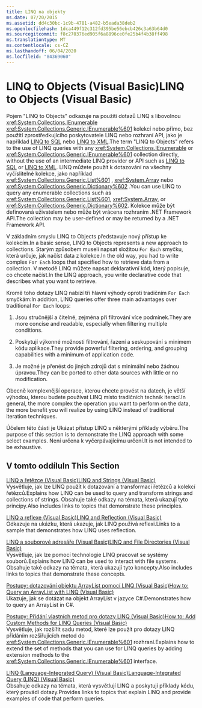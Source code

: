 ```yaml
---
title: LINQ na objekty
ms.date: 07/20/2015
ms.assetid: dd4c30bc-1c9b-4781-a482-b5eada38deb2
ms.openlocfilehash: 1dca449f12c312fd395be56ebcb426c3a63b64d0
ms.sourcegitcommit: f8c270376ed905f6a8896ce0fe25b4f4b38ff498
ms.translationtype: MT
ms.contentlocale: cs-CZ
ms.lasthandoff: 06/04/2020
ms.locfileid: "84369060"
---
```

# <a name="linq-to-objects-visual-basic"></a><span data-ttu-id="e2c87-102">LINQ to Objects (Visual Basic)</span><span class="sxs-lookup"><span data-stu-id="e2c87-102">LINQ to Objects (Visual Basic)</span></span>
<span data-ttu-id="e2c87-103">Pojem "LINQ to Objects" odkazuje na použití dotazů LINQ s libovolnou <xref:System.Collections.IEnumerable> <xref:System.Collections.Generic.IEnumerable%601> kolekcí nebo přímo, bez použití zprostředkujícího poskytovatele LINQ nebo rozhraní API, jako je například [LINQ to SQL](../../../../framework/data/adonet/sql/linq/index.md) nebo [LINQ to XML](linq-to-xml.md).</span><span class="sxs-lookup"><span data-stu-id="e2c87-103">The term "LINQ to Objects" refers to the use of LINQ queries with any <xref:System.Collections.IEnumerable> or <xref:System.Collections.Generic.IEnumerable%601> collection directly, without the use of an intermediate LINQ provider or API such as [LINQ to SQL](../../../../framework/data/adonet/sql/linq/index.md) or [LINQ to XML](linq-to-xml.md).</span></span> <span data-ttu-id="e2c87-104">LINQ můžete použít k dotazování na všechny vyčíslitelné kolekce, jako například <xref:System.Collections.Generic.List%601> , <xref:System.Array> nebo <xref:System.Collections.Generic.Dictionary%602> .</span><span class="sxs-lookup"><span data-stu-id="e2c87-104">You can use LINQ to query any enumerable collections such as <xref:System.Collections.Generic.List%601>, <xref:System.Array>, or <xref:System.Collections.Generic.Dictionary%602>.</span></span> <span data-ttu-id="e2c87-105">Kolekce může být definovaná uživatelem nebo může být vrácena rozhraním .NET Framework API.</span><span class="sxs-lookup"><span data-stu-id="e2c87-105">The collection may be user-defined or may be returned by a .NET Framework API.</span></span>  
  
 <span data-ttu-id="e2c87-106">V základním smyslu LINQ to Objects představuje nový přístup ke kolekcím.</span><span class="sxs-lookup"><span data-stu-id="e2c87-106">In a basic sense, LINQ to Objects represents a new approach to collections.</span></span> <span data-ttu-id="e2c87-107">Starým způsobem museli napsat složitou `For Each` smyčku, která určuje, jak načíst data z kolekce.</span><span class="sxs-lookup"><span data-stu-id="e2c87-107">In the old way, you had to write complex `For Each` loops that specified how to retrieve data from a collection.</span></span> <span data-ttu-id="e2c87-108">V metodě LINQ můžete napsat deklarativní kód, který popisuje, co chcete načíst.</span><span class="sxs-lookup"><span data-stu-id="e2c87-108">In the LINQ approach, you write declarative code that describes what you want to retrieve.</span></span>  
  
 <span data-ttu-id="e2c87-109">Kromě toho dotazy LINQ nabízí tři hlavní výhody oproti tradičním `For Each` smyčkám:</span><span class="sxs-lookup"><span data-stu-id="e2c87-109">In addition, LINQ queries offer three main advantages over traditional `For Each` loops:</span></span>  
  
1. <span data-ttu-id="e2c87-110">Jsou stručnější a čitelné, zejména při filtrování více podmínek.</span><span class="sxs-lookup"><span data-stu-id="e2c87-110">They are more concise and readable, especially when filtering multiple conditions.</span></span>  
  
2. <span data-ttu-id="e2c87-111">Poskytují výkonné možnosti filtrování, řazení a seskupování s minimem kódu aplikace.</span><span class="sxs-lookup"><span data-stu-id="e2c87-111">They provide powerful filtering, ordering, and grouping capabilities with a minimum of application code.</span></span>  
  
3. <span data-ttu-id="e2c87-112">Je možné je přenést do jiných zdrojů dat s minimální nebo žádnou úpravou.</span><span class="sxs-lookup"><span data-stu-id="e2c87-112">They can be ported to other data sources with little or no modification.</span></span>  
  
 <span data-ttu-id="e2c87-113">Obecně komplexnější operace, kterou chcete provést na datech, je větší výhodou, kterou budete používat LINQ místo tradičních technik iterací.</span><span class="sxs-lookup"><span data-stu-id="e2c87-113">In general, the more complex the operation you want to perform on the data, the more benefit you will realize by using LINQ instead of traditional iteration techniques.</span></span>  
  
 <span data-ttu-id="e2c87-114">Účelem této části je Ukázat přístup LINQ s některými příklady výběru.</span><span class="sxs-lookup"><span data-stu-id="e2c87-114">The purpose of this section is to demonstrate the LINQ approach with some select examples.</span></span> <span data-ttu-id="e2c87-115">Není určena k vyčerpávajícímu určení.</span><span class="sxs-lookup"><span data-stu-id="e2c87-115">It is not intended to be exhaustive.</span></span>  
  
## <a name="in-this-section"></a><span data-ttu-id="e2c87-116">V tomto oddílu</span><span class="sxs-lookup"><span data-stu-id="e2c87-116">In This Section</span></span>  
 [<span data-ttu-id="e2c87-117">LINQ a řetězce (Visual Basic)</span><span class="sxs-lookup"><span data-stu-id="e2c87-117">LINQ and Strings (Visual Basic)</span></span>](linq-and-strings.md)  
 <span data-ttu-id="e2c87-118">Vysvětluje, jak lze LINQ použít k dotazování a transformaci řetězců a kolekcí řetězců.</span><span class="sxs-lookup"><span data-stu-id="e2c87-118">Explains how LINQ can be used to query and transform strings and collections of strings.</span></span> <span data-ttu-id="e2c87-119">Obsahuje také odkazy na témata, která ukazují tyto principy.</span><span class="sxs-lookup"><span data-stu-id="e2c87-119">Also includes links to topics that demonstrate these principles.</span></span>  
  
 [<span data-ttu-id="e2c87-120">LINQ a reflexe (Visual Basic)</span><span class="sxs-lookup"><span data-stu-id="e2c87-120">LINQ and Reflection (Visual Basic)</span></span>](linq-and-reflection.md)  
 <span data-ttu-id="e2c87-121">Odkazuje na ukázku, která ukazuje, jak LINQ používá reflexi.</span><span class="sxs-lookup"><span data-stu-id="e2c87-121">Links to a sample that demonstrates how LINQ uses reflection.</span></span>  
  
 [<span data-ttu-id="e2c87-122">LINQ a souborové adresáře (Visual Basic)</span><span class="sxs-lookup"><span data-stu-id="e2c87-122">LINQ and File Directories (Visual Basic)</span></span>](linq-and-file-directories.md)  
 <span data-ttu-id="e2c87-123">Vysvětluje, jak lze pomocí technologie LINQ pracovat se systémy souborů.</span><span class="sxs-lookup"><span data-stu-id="e2c87-123">Explains how LINQ can be used to interact with file systems.</span></span> <span data-ttu-id="e2c87-124">Obsahuje také odkazy na témata, která ukazují tyto koncepty.</span><span class="sxs-lookup"><span data-stu-id="e2c87-124">Also includes links to topics that demonstrate these concepts.</span></span>  
  
 [<span data-ttu-id="e2c87-125">Postupy: dotazování objektu ArrayList pomocí LINQ (Visual Basic)</span><span class="sxs-lookup"><span data-stu-id="e2c87-125">How to: Query an ArrayList with LINQ (Visual Basic)</span></span>](how-to-query-an-arraylist-with-linq.md)  
 <span data-ttu-id="e2c87-126">Ukazuje, jak se dotázat na objekt ArrayList v jazyce C#.</span><span class="sxs-lookup"><span data-stu-id="e2c87-126">Demonstrates how to query an ArrayList in C#.</span></span>  
  
 [<span data-ttu-id="e2c87-127">Postupy: Přidání vlastních metod pro dotazy LINQ (Visual Basic)</span><span class="sxs-lookup"><span data-stu-id="e2c87-127">How to: Add Custom Methods for LINQ Queries (Visual Basic)</span></span>](how-to-add-custom-methods-for-linq-queries.md)  
 <span data-ttu-id="e2c87-128">Vysvětluje, jak rozšířit sadu metod, které lze použít pro dotazy LINQ přidáním rozšiřujících metod do <xref:System.Collections.Generic.IEnumerable%601> rozhraní.</span><span class="sxs-lookup"><span data-stu-id="e2c87-128">Explains how to extend the set of methods that you can use for LINQ queries by adding extension methods to the <xref:System.Collections.Generic.IEnumerable%601> interface.</span></span>  
  
 [<span data-ttu-id="e2c87-129">LINQ (Language-Integrated Query) (Visual Basic)</span><span class="sxs-lookup"><span data-stu-id="e2c87-129">Language-Integrated Query (LINQ) (Visual Basic)</span></span>](index.md)  
 <span data-ttu-id="e2c87-130">Obsahuje odkazy na témata, která vysvětlují LINQ a poskytují příklady kódu, který provádí dotazy.</span><span class="sxs-lookup"><span data-stu-id="e2c87-130">Provides links to topics that explain LINQ and provide examples of code that perform queries.</span></span>

